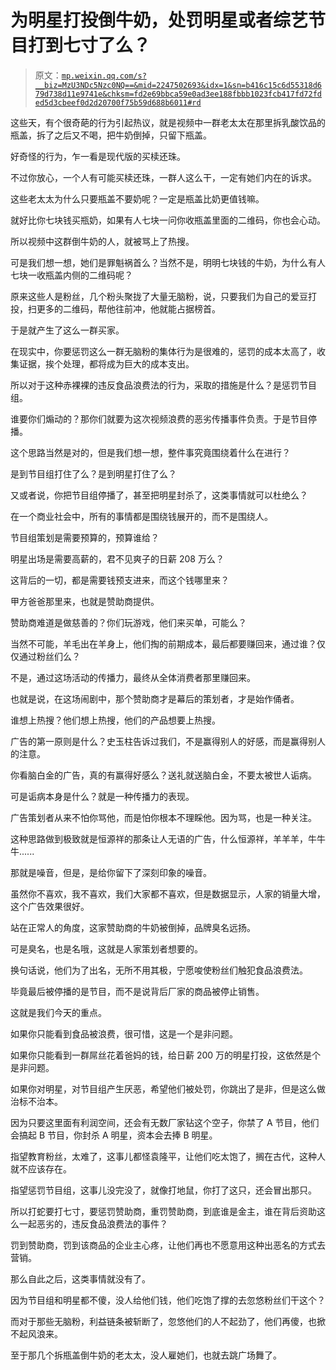 # 为明星打投倒牛奶，处罚明星或者综艺节目打到七寸了么？

> 原文：[`mp.weixin.qq.com/s?__biz=MzU3NDc5Nzc0NQ==&mid=2247502693&idx=1&sn=b416c15c6d55318d679d738d11e9741e&chksm=fd2e69bbca59e0ad3ee188fbbb1023fcb417fd72fded5d3cbeef0d2d20700f75b59d688b6011#rd`](http://mp.weixin.qq.com/s?__biz=MzU3NDc5Nzc0NQ==&mid=2247502693&idx=1&sn=b416c15c6d55318d679d738d11e9741e&chksm=fd2e69bbca59e0ad3ee188fbbb1023fcb417fd72fded5d3cbeef0d2d20700f75b59d688b6011#rd)

这些天，有个很奇葩的行为引起热议，就是视频中一群老太太在那里拆乳酸饮品的瓶盖，拆了之后又不喝，把牛奶倒掉，只留下瓶盖。 

好奇怪的行为，乍一看是现代版的买椟还珠。 

不过你放心，一个人有可能买椟还珠，一群人这么干，一定有她们内在的诉求。

这些老太太为什么只要瓶盖不要奶呢？一定是瓶盖比奶更值钱嘛。 

就好比你七块钱买瓶奶，如果有人七块一问你收瓶盖里面的二维码，你也会心动。 

所以视频中这群倒牛奶的人，就被骂上了热搜。 

可是我们想一想，她们是罪魁祸首么？当然不是，明明七块钱的牛奶，为什么有人七块一收瓶盖内侧的二维码呢？ 

原来这些人是粉丝，几个粉头聚拢了大量无脑粉，说，只要我们为自己的爱豆打投，扫更多的二维码，帮他往前冲，他就能占据榜首。

于是就产生了这么一群买家。

在现实中，你要惩罚这么一群无脑粉的集体行为是很难的，惩罚的成本太高了，收集证据，挨个处理，都将成为巨大的成本支出。 

所以对于这种赤裸裸的违反食品浪费法的行为，采取的措施是什么？是惩罚节目组。 

谁要你们煽动的？那你们就要为这次视频浪费的恶劣传播事件负责。于是节目停播。 

这个思路当然是对的，但是我们想一想，整件事究竟围绕着什么在进行？ 

是到节目组打住了么？是到明星打住了么？ 

又或者说，你把节目组停播了，甚至把明星封杀了，这类事情就可以杜绝么？ 

在一个商业社会中，所有的事情都是围绕钱展开的，而不是围绕人。 

节目组策划是需要预算的，预算谁给？ 

明星出场是需要高薪的，君不见爽子的日薪 208 万么？ 

这背后的一切，都是需要钱预支进来，而这个钱哪里来？ 

甲方爸爸那里来，也就是赞助商提供。

赞助商难道是做慈善的？你们玩游戏，他们来买单，可能么？ 

当然不可能，羊毛出在羊身上，他们掏的前期成本，最后都要赚回来，通过谁？仅仅通过粉丝们么？

不是，通过这场活动的传播力，最终从全体消费者那里赚回来。

也就是说，在这场闹剧中，那个赞助商才是幕后的策划者，才是始作俑者。 

谁想上热搜？他们想上热搜，他们的产品想要上热搜。 

广告的第一原则是什么？史玉柱告诉过我们，不是赢得别人的好感，而是赢得别人的注意。 

你看脑白金的广告，真的有赢得好感么？送礼就送脑白金，不要太被世人诟病。 

可是诟病本身是什么？就是一种传播力的表现。

广告策划者从来不怕你骂他，而是怕你根本不理睬他。因为骂，也是一种关注。

这种思路做到极致就是恒源祥的那条让人无语的广告，什么恒源祥，羊羊羊，牛牛牛...... 

那就是噪音，但是，是给你留下了深刻印象的噪音。 

虽然你不喜欢，我不喜欢，我们大家都不喜欢，但是数据显示，人家的销量大增，这个广告效果很好。

站在正常人的角度，这家赞助商的牛奶被倒掉，品牌臭名远扬。 

可是臭名，也是名哦，这就是人家策划者想要的。

换句话说，他们为了出名，无所不用其极，宁愿唆使粉丝们触犯食品浪费法。

毕竟最后被停播的是节目，而不是说背后厂家的商品被停止销售。

这就是我们今天的重点。 

如果你只能看到食品被浪费，很可惜，这是一个是非问题。

如果你只能看到一群屌丝花着爸妈的钱，给日薪 200 万的明星打投，这依然是个是非问题。

如果你对明星，对节目组产生厌恶，希望他们被处罚，你跳出了是非，但是这么做治标不治本。

因为只要这里面有利润空间，还会有无数厂家钻这个空子，你禁了 A 节目，他们会搞起 B 节目，你封杀 A 明星，资本会去捧 B 明星。 

指望教育粉丝，太难了，这事儿都怪袁隆平，让他们吃太饱了，搁在古代，这种人就不应该存在。 

指望惩罚节目组，这事儿没完没了，就像打地鼠，你打了这只，还会冒出那只。 

所以打蛇要打七寸，要惩罚赞助商，重罚赞助商，到底谁是金主，谁在背后资助这么一起恶劣的，违反食品浪费法的事件？

罚到赞助商，罚到该商品的企业主心疼，让他们再也不愿意用这种出恶名的方式去营销。 

那么自此之后，这类事情就没有了。

因为节目组和明星都不傻，没人给他们钱，他们吃饱了撑的去忽悠粉丝们干这个？ 

而对于那些无脑粉，利益链条被斩断了，忽悠他们的人不起劲了，他们再傻，也掀不起风浪来。

至于那几个拆瓶盖倒牛奶的老太太，没人雇她们，也就去跳广场舞了。